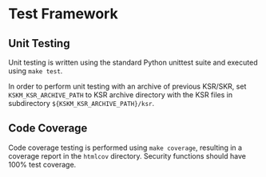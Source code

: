 # Test Framework

## Unit Testing

Unit testing is written using the standard Python unittest suite and executed using `make test`.

In order to perform unit testing with an archive of previous KSR/SKR, set `KSKM_KSR_ARCHIVE_PATH` to KSR archive directory with the KSR files in subdirectory `${KSKM_KSR_ARCHIVE_PATH}/ksr`.

## Code Coverage

Code coverage testing is performed using `make coverage`, resulting in a coverage report in the `htmlcov` directory. Security functions should have 100% test coverage.
